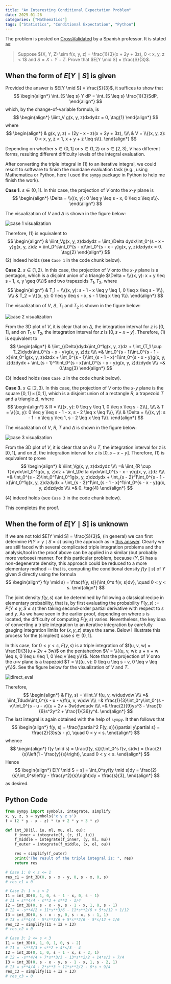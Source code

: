 ```yaml
---
title: "An Interesting Conditional Expectation Problem"
date: 2025-01-26
categories: ["Mathematics"]
tags: ["Statistics", "Conditional Expectation", "Python"]
---
```


The problem is posted on [CrossValidated](https://stats.stackexchange.com/questions/660531/conditional-expectation-when-there-are-no-symmetries) by a Spanish professor. It is stated as:

> Suppose $(X, Y, Z) \sim f(x, y, z) = \frac{1}{3}(x + 2y + 3z), 0 < x, y, z < 1$ and $S = X + Y + Z$. Prove that $E[Y \mid S] = \frac{S}{3}$. 

## When the form of $E[Y \mid S]$ is given
Provided the answer is $E[Y \mid S] = \frac{S}{3}$, it suffices to show that 
$$
\begin{align*}
\int_{S \leq s} Y dP = \int_{S \leq s} \frac{1}{3}SdP,
\end{align*}
$$
which, by the change-of-variable formula, is
$$
\begin{align*}
\iiint_V g(x, y, z)dxdydz = 0, \tag{1}
\end{align*}
$$
where 
$$
\begin{align*}
& g(x, y, z) = (2y - x - z)(x + 2y + 3z), \\\\
& V = \\{(x, y, z): 0 < x, y, z < 1, x + y + z \leq s\\}.
\end{align*}
$$

Depending on whether $s \in (0, 1]$ or $s \in (1, 2)$ or $s \in [2, 3)$, $V$ has different forms, resulting different difficulty levels of the integral evaluation.

After converting the triple integral in $(1)$ to an iterative integral, we could resort to software to finish the mundane evaluation task (e.g., using Mathematica or Python, here I used the `sympy` package in Python to help me finish the work).

**Case 1.** $s \in (0, 1]$. In this case, the projection of $V$ onto the $x$-$y$ plane is 
$$
\begin{align*}
\Delta = \\{(x, y): 0 \leq y \leq s - x, 0 \leq x \leq s\\}.
\end{align*}
$$

The visualization of $V$ and $\Delta$ is shown in the figure below:

![case 1 visualization](/ZX_BLOG/images/2025/case_1.png)

<!-- 
<p align="center">
  <img src="/images/2025/case_1.png" alt="case 1 visualization" style="display: block; margin: 0 auto;" width="500"/>
</p>
-->

Therefore, $(1)$ is equivalent to
$$
\begin{align*}
& \iiint_Vg(x, y, z)dxdydz = \iint_\Delta dydx\int_0^{s - x - y}g(x, y, z)dz = \int_0^s\int_0^{s - x}\int_0^{s - x - y}g(x, y, z)dzdydx = 0.  \tag{2}
\end{align*}
$$
$(2)$ indeed holds (see `Case 1` in the code chunk below).

**Case 2.** $s \in (1, 2)$. In this case, the projection of $V$ onto the $x$-$y$ plane is a pentagon, which is a disjoint union of a triangle $\Delta = \\{(x, y): x + y \leq  s - 1, x, y \geq 0\\}$ and two trapezoids $T_1, T_2$, where
$$
\begin{align*}
& T_1 = \\{(x, y):  s - 1 - x \leq y \leq 1, 0 \leq x \leq s - 1\\}, \\\\
& T_2 = \\{(x, y):  0 \leq y \leq s - x, s - 1 \leq x \leq 1\\}.
\end{align*} 
$$

The visualization of $V$, $\Delta$, $T_1$ and $T_2$ is shown in the figure below:

![case 2 visualization](/ZX_BLOG/images/2025/case_2.png)


<!-- 
<p align="center">
  <img src="/images/2025/case_2.png" alt="case 2 visualization" style="display: block; margin: 0 auto;" width="500"/>
</p>
-->

From the 3D plot of $V$, it is clear that on $\Delta$, the integration interval for $z$ is $[0, 1]$, and on $T_1 \cup T_2$, the integration interval for $z$ is $[0, s - x - y]$. Therefore, $(1)$ is equivalent to
$$
\begin{align*}
& \iint_{\Delta}dydx\int_0^1g(x, y, z)dz +
\iint_{T_1 \cup T_2}dydx\int_0^{s - x - y}g(x, y, z)dz \\\\
=& \int_0^{s - 1}\int_0^{s - 1 - x}\int_0^1g(x, y, z)dzdx + \int_0^{s - 1}\int_{s - 1 - x}^1\int_0^{s - x - y}g(x, y, z)dzdydx + \int_{s - 1}^1\int_0^{s - x}\int_0^{s - x - y}g(x, y, z)dzdydx \\\\
=& 0.\tag{3}
\end{align*}
$$

$(3)$ indeed holds (see `Case 2` in the code chunk below).

**Case 3.** $s \in [2, 3)$. In this case, the projection of $V$ onto the $x$-$y$ plane is the square $[0, 1] \times [0, 1]$, which is a disjoint union of a rectangle $R$, a trapezoid $T$ and a triangle $\Delta$, where
$$
\begin{align*}
& R = \\{(x, y): 0 \leq y \leq 1, 0 \leq x \leq s - 2\\}, \\\\
& T = \\{(x, y): 0 \leq y \leq s - 1 - x, s - 2 \leq x \leq 1\\}, \\\\
& \Delta = \\{(x, y): s - 1 - x \leq y \leq 1, s - 2 \leq x \leq 1\\}.
\end{align*}
$$

The visualization of $V$, $R$, $T$ and $\Delta$ is shown in the figure below:

![case 3 visualization](/ZX_BLOG/images/2025/case_3.png)

<!-- 
<p align="center">
  <img src="/images/2025/case_3.png" alt="case 3 visualization" style="display: block; margin: 0 auto;" width="500"/>
</p>
-->

From the 3D plot of $V$, it is clear that on $R \cup T$, the integration interval for $z$ is $[0, 1]$, and on 
$\Delta$, the integration interval for $z$ is $[0, s - x - y]$. Therefore, $(1)$ is equivalent to prove
$$
\begin{align*}
& \iiint_Vg(x, y, z)dxdydz \\\\
=& \iint_{R \cup T}dydx\int_0^1g(x, y, z)dz + \iint_\Delta dydx\int_0^{s - x - y}g(x, y, z)dz \\\\
=& \int_0^{s - 2}\int_0^1\int_0^1g(x, y, z)dzdydx + \int_{s - 2}^1\int_0^{s - 1 - x}\int_0^1g(x, y, z)dzdydx + \int_{s - 2}^1\int_{s - 1 - x}^1\int_0^{s - x - y}g(x, y, z)dzdydx \\\\
=& 0. \tag{4}
\end{align*}
$$

$(4)$ indeed holds (see `Case 3` in the code chunk below). 

This completes the proof. 

## When the form of $E[Y \mid S]$ is unknown 
If we are not told $E[Y \mid S] = \frac{S}{3}$, (in general) we can first determine $P(Y > y \mid S = s)$ using the approach as in [this answer](https://stats.stackexchange.com/a/648902/20519). Clearly we are still faced with several complicated triple integration problems and the analysis/tool in the proof above can be applied in a similar (but probably more verbose) manner. For this particular problem, because $(Y, S)$ has a non-degenerate density, this approach could be reduced to a more elementary method -- that is, computing the conditional density $f(y \mid s)$ of $Y$ given $S$ directly using the formula
$$
\begin{align*}
f(y \mid s) = \frac{f(y, s)}{\int_0^s f(v, s)dv}, \quad 0 < y < s.
\end{align*}
$$

The joint density $f(y, s)$ can be determined by following a classical recipe in elementary probability, that is, by first evaluating the probability $F(y, s) := P(Y \leq y, S \leq s)$ then taking second-order partial derivative with respect to $s$ and $y$. As we have seen in the earlier proof, depending on where $s$ is located, the difficulty of computing $F(y, s)$ varies. Nevertheless, the key idea of converting a triple integration to an iterative integration by carefully gauging integration limits for $(x, y, z)$ stays the same. Below I illustrate this process for the (simplest) case $s \in (0, 1]$. 

In this case, for $0 < y < s$, $F(y, s)$ is a triple integration of $f(u, v, w) = \frac{1}{3}(u + 2v + 3w)$ on the pentahedron $V = \\{(u, v, w): u + v + w \leq s, 0 \leq u \leq 1, 0 \leq v \leq y\\}$. Note that the projection of $V$ onto the $u$-$v$ plane is a trapezoid $T = 
\\{(u, v): 0 \leq u \leq s - v, 0 \leq v \leq y\\}$. See the figure below for the visualization of $V$ and $T$. 

![direct_eval](/ZX_BLOG/images/2025/direct_eval.png)
<!-- 
<p align="center">
  <img src="/images/2025/direct_eval.png" alt="direct eval" style="display: block; margin: 0 auto;" width="500"/>
</p>
-->

Therefore,
$$
\begin{align*}
 & F(y, s) = \iiint_V f(u, v, w)dudvdw \\\\
=& \iint_Tdudv\int_0^{s - u - v}f(u, v, w)dw \\\\
=& \frac{1}{3}\int_0^y\int_0^{s - v}\int_0^{s - u - v}(u + 2v + 3w)dwdudv \\\\
=& \frac{2}{9}ys^3 - \frac{1}{6}s^2y^2 + \frac{1}{36}y^4.
\end{align*}
$$
The last integral is again obtained with the help of `sympy`. It then follows that
$$
\begin{align*}
f(y, s) = \frac{\partial^2 F(y, s)}{\partial y\partial s} = \frac{2}{3}s(s - y), \quad 0 < y < s. 
\end{align*}
$$
whence
$$
\begin{align*}
f(y \mid s) = \frac{f(y, s)}{\int_0^s f(v, s)dv} = \frac{2}{s}\left(1 - \frac{y}{s}\right), \quad 0 < y < s.
\end{align*}
$$
Hence
$$
\begin{align*}
E[Y \mid S = s] = \int_0^syf(y \mid s)dy = \frac{2}{s}\int_0^s\left(y - \frac{y^2}{s}\right)dy = \frac{s}{3},
\end{align*}
$$
as desired. 

## Python Code
```python
from sympy import symbols, integrate, simplify
x, y, z, s = symbols('x y z s')
f = (2 * y - x - z) * (x + 2 * y + 3 * z)

def int_3D(il, iu, ml, mu, ol, ou):
    f_inner = integrate(f, (z, il, iu)) 
    f_middle = integrate(f_inner, (y, ml, mu))
    f_outer = integrate(f_middle, (x, ol, ou))

    res = simplify(f_outer)
    print("The result of the triple integral is: ", res)
    return res

# Case 1: 0 < s <= 1
res_c1 = int_3D(0, s - x - y, 0, s - x, 0, s)
# res_c1 = 0

# Case 2: 1 < s < 2
I1 = int_3D(0, 1, 0, s - 1 - x, 0, s - 1) 
# I1 = s**4/4 - s**3 + s**2 - 1/4
I2 = int_3D(0, s - x - y, s - 1 - x, 1, 0, s - 1) 
# I2 = -s**4/2 + 11*s**3/6 - 11*s**2/6 + 5*s/12 + 1/12
I3 = int_3D(0, s - x - y, 0, s - x, s - 1, 1) 
# I3 = s**4/4 - 5*s**3/6 + 5*s**2/6 - 5*s/12 + 1/6
res_c2 = simplify(I1 + I2 + I3)
# res_c2 = 0

# Case 3: 2 <= s < 3
I1 = int_3D(0, 1, 0, 1, 0, s - 2)
# I1 = -s**3/3 + s**2 + 4*s/3 - 4
I2 = int_3D(0, 1, 0, s - 1 - x, s - 2, 1)
# I2 = -s**4/4 + 7*s**3/3 - 13*s**2/2 + 14*s/3 + 7/4
I3 = int_3D(0, s - x - y, s - 1 - x, 1, s - 2, 1)
# I3 = s**4/4 - 2*s**3 + 11*s**2/2 - 6*s + 9/4
res_c3 = simplify(I1 + I2 + I3)
# res_c3 = 0
```